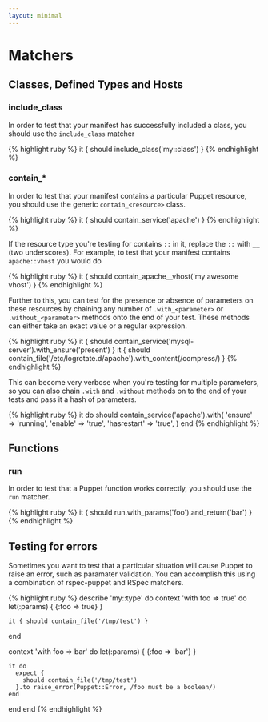 ```yaml
---
layout: minimal
---
```


# Matchers
## Classes, Defined Types and Hosts
### include_class
In order to test that your manifest has successfully included a class, you
should use the `include_class` matcher

{% highlight ruby %}
it { should include_class('my::class') }
{% endhighlight %}

### contain_\*
In order to test that your manifest contains a particular Puppet resource, you
should use the generic `contain_<resource>` class.

{% highlight ruby %}
it { should contain_service('apache') }
{% endhighlight %}

If the resource type you're testing for contains `::` in it, replace the `::`
with `__` (two underscores).  For example, to test that your manifest contains
`apache::vhost` you would do

{% highlight ruby %}
it { should contain_apache__vhost('my awesome vhost') }
{% endhighlight %}

Further to this, you can test for the presence or absence of parameters on
these resources by chaining any number of `.with_<parameter>` or 
`.without_<parameter>` methods onto the end of your test.  These methods can
either take an exact value or a regular expression.

{% highlight ruby %}
it { should contain_service('mysql-server').with_ensure('present') }
it { should contain_file('/etc/logrotate.d/apache').with_content(/compress/) }
{% endhighlight %}

This can become very verbose when you're testing for multiple parameters, so
you can also chain `.with` and `.without` methods on to the end of your tests
and pass it a hash of parameters.

{% highlight ruby %}
it do
  should contain_service('apache').with(
    'ensure'     => 'running',
    'enable'     => 'true',
    'hasrestart' => 'true',
  )
end
{% endhighlight %}

## Functions
### run
In order to test that a Puppet function works correctly, you should use the
`run` matcher.

{% highlight ruby %}
it { should run.with_params('foo').and_return('bar') }
{% endhighlight %}

## Testing for errors
Sometimes you want to test that a particular situation will cause Puppet to
raise an error, such as paramater validation.  You can accomplish this using
a combination of rspec-puppet and RSpec matchers.

{% highlight ruby %}
describe 'my::type' do
  context 'with foo => true' do
    let(:params) { {:foo => true} }

    it { should contain_file('/tmp/test') }
  end

  context 'with foo => bar' do
    let(:params) { {:foo => 'bar'} }

    it do
      expect {
        should contain_file('/tmp/test')
      }.to raise_error(Puppet::Error, /foo must be a boolean/)
    end
  end
end
{% endhighlight %}
